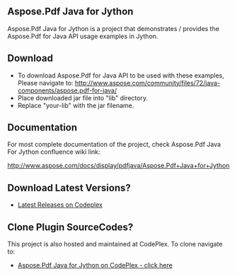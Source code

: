 ## Aspose.Pdf Java for Jython

Aspose.Pdf Java for Jython is a project that demonstrates / provides the Aspose.Pdf for Java API usage examples in Jython.

## Download

* To download Aspose.Pdf for Java API to be used with these examples, Please navigate to: http://www.aspose.com/community/files/72/java-components/aspose.pdf-for-java/
* Place downloaded jar file into "lib" directory. 
* Replace "your-lib" with the jar filename.

## Documentation

For most complete documentation of the project, check Aspose.Pdf Java For Jython confluence wiki link:

http://www.aspose.com/docs/display/pdfjava/Aspose.Pdf+Java+for+Jython

## Download Latest Versions?

* [Latest Releases on Codeplex](http://asposepdfjavajython.codeplex.com/releasesce)

## Clone Plugin SourceCodes?

This project is also hosted and maintained at CodePlex. To clone navigate to:

* [Aspose.Pdf Java for Jython on CodePlex - click here](https://asposepdfjavajython.codeplex.com/SourceControl/latest)
